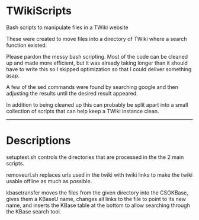 TWikiScripts
============

Bash scripts to manipulate files in a TWiki website

These were created to move files into a directory of TWiki where a search function existed.

Please pardon the messy bash scripting. Most of the code can be cleaned up and made more efficient, but it was already
taking longer than it should have to write this so I skipped optimization so that I could deliver something asap.

A few of the sed commands were found by searching google and then adjusting the results until the desired result appeared.

In addition to being cleaned up this can probably be split apart into a small collection of scripts that can help keep
a TWiki instance clean.

------------

Descriptions
============

setuptest.sh controls the directories that are processed in the the 2 main scripts.

removeurl.sh replaces urls used in the twiki with twiki links to make the twiki usable offline as much as possible.

kbasetransfer moves the files from the given directory into the CSOKBase, gives them a KBaseU name, changes all links
to the file to point to its new name, and inserts the KBase table at the bottom to allow searching through the KBase
search tool.
